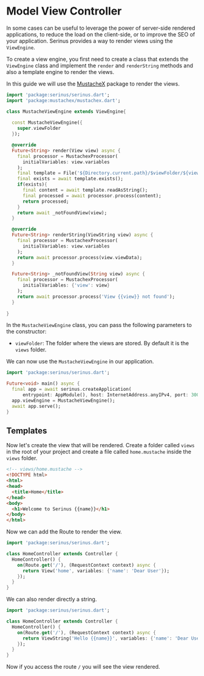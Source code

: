 # Model View Controller

In some cases can be useful to leverage the power of server-side rendered applications, to reduce the load on the client-side, or to improve the SEO of your application. Serinus provides a way to render views using the `ViewEngine`.

To create a view engine, you first need to create a class that extends the `ViewEngine` class and implement the `render` and `renderString` methods and also a template engine to render the views.

In this guide we will use the [MustacheX](https://pub.dev/packages/mustachex) package to render the views.

```dart
import 'package:serinus/serinus.dart';
import 'package:mustachex/mustachex.dart';

class MustacheViewEngine extends ViewEngine{
  
  const MustacheViewEngine({
    super.viewFolder
  });

  @override
  Future<String> render(View view) async {
    final processor = MustachexProcessor(
      initialVariables: view.variables
    );
    final template = File('${Directory.current.path}/$viewFolder/${view.view}.mustache');
    final exists = await template.exists();
    if(exists){
      final content = await template.readAsString();
      final processed = await processor.process(content);
      return processed;
    }
    return await _notFoundView(view);
  }

  @override
  Future<String> renderString(ViewString view) async {
    final processor = MustachexProcessor(
      initialVariables: view.variables
    );
    return await processor.process(view.viewData);
  }

  Future<String> _notFoundView(String view) async {
    final processor = MustachexProcessor(
      initialVariables: {'view': view}
    );
    return await processor.process('View {{view}} not found');
  }
  
}
```

In the `MustacheViewEngine` class, you can pass the following parameters to the constructor:

- `viewFolder`: The folder where the views are stored. By default it is the `views` folder.

We can now use the `MustacheViewEngine` in our application.

```dart
import 'package:serinus/serinus.dart';

Future<void> main() async {
  final app = await serinus.createApplication(
      entrypoint: AppModule(), host: InternetAddress.anyIPv4, port: 3000);
  app.viewEngine = MustacheViewEngine();
  await app.serve();
}
```

## Templates

Now let's create the view that will be rendered. Create a folder called `views` in the root of your project and create a file called `home.mustache` inside the `views` folder.

```html
<!-- views/home.mustache -->
<!DOCTYPE html>
<html>
<head>
  <title>Home</title>
</head>
<body>
  <h1>Welcome to Serinus {{name}}</h1>
</body>
</html>
```

Now we can add the Route to render the view.

```dart
import 'package:serinus/serinus.dart';

class HomeController extends Controller {
  HomeController() {
    on(Route.get('/'), (RequestContext context) async {
      return View('home', variables: {'name': 'Dear User'});
    });
  }
}
```

We can also render directly a string.

```dart
import 'package:serinus/serinus.dart';

class HomeController extends Controller {
  HomeController() {
    on(Route.get('/'), (RequestContext context) async {
      return ViewString('Hello {{name}}', variables: {'name': 'Dear User'});
    });
  }
}
```

Now if you access the route `/` you will see the view rendered.
